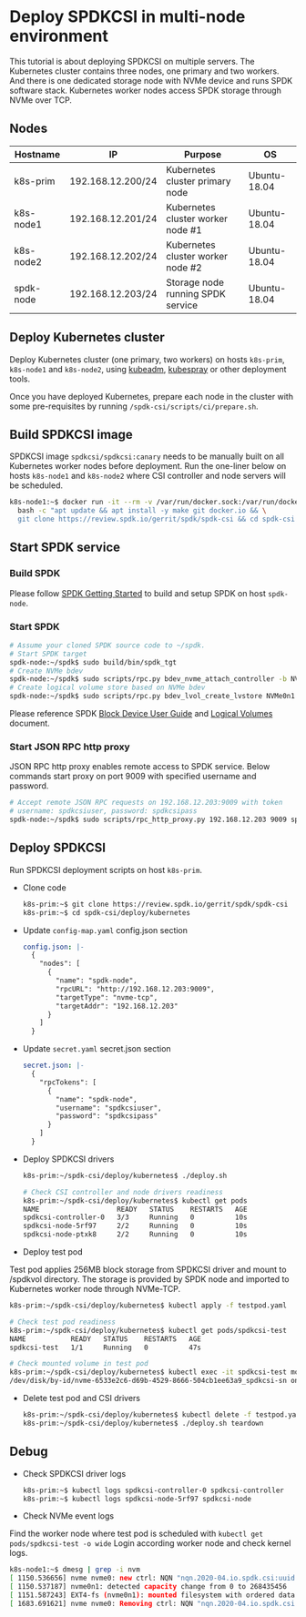 # Deploy SPDKCSI in multi-node environment

This tutorial is about deploying SPDKCSI on multiple servers. The Kubernetes cluster contains three nodes,
one primary and two workers. And there is one dedicated storage node with NVMe device and runs SPDK software stack.
Kubernetes worker nodes access SPDK storage through NVMe over TCP.

## Nodes

| Hostname   | IP                | Purpose                           | OS           |
| ---------- | ----------------- | --------------------------------- | ------------ |
| k8s-prim   | 192.168.12.200/24 | Kubernetes cluster primary node   | Ubuntu-18.04 |
| k8s-node1  | 192.168.12.201/24 | Kubernetes cluster worker node #1 | Ubuntu-18.04 |
| k8s-node2  | 192.168.12.202/24 | Kubernetes cluster worker node #2 | Ubuntu-18.04 |
| spdk-node  | 192.168.12.203/24 | Storage node running SPDK service | Ubuntu-18.04 |

## Deploy Kubernetes cluster

Deploy Kubernetes cluster (one primary, two workers) on hosts `k8s-prim`, `k8s-node1` and `k8s-node2`,
using [kubeadm](https://github.com/kubernetes/kubeadm), [kubespray](https://github.com/kubernetes-sigs/kubespray)
or other deployment tools.

Once you have deployed Kubernetes, prepare each node in the cluster with some pre-requisites by running
`/spdk-csi/scripts/ci/prepare.sh`.

## Build SPDKCSI image

SPDKCSI image `spdkcsi/spdkcsi:canary` needs to be manually built on all Kubernetes worker nodes before deployment.
Run the one-liner below on hosts `k8s-node1` and `k8s-node2` where CSI controller and node servers will be scheduled.

```bash
k8s-node1:~$ docker run -it --rm -v /var/run/docker.sock:/var/run/docker.sock golang:1.22 \
  bash -c "apt update && apt install -y make git docker.io && \
  git clone https://review.spdk.io/gerrit/spdk/spdk-csi && cd spdk-csi && make image"
```

## Start SPDK service

### Build SPDK

Please follow [SPDK Getting Started](https://spdk.io/doc/getting_started.html) to build and setup SPDK on host `spdk-node`.

### Start SPDK

```bash
# Assume your cloned SPDK source code to ~/spdk.
# Start SPDK target
spdk-node:~/spdk$ sudo build/bin/spdk_tgt
# Create NVMe bdev
spdk-node:~/spdk$ sudo scripts/rpc.py bdev_nvme_attach_controller -b NVMe0 -t PCIe -a <nvme-device-pcie-addr>
# Create logical volume store based on NVMe bdev
spdk-node:~/spdk$ sudo scripts/rpc.py bdev_lvol_create_lvstore NVMe0n1 lvs
```

Please reference SPDK [Block Device User Guide](https://spdk.io/doc/bdev.html) and
[Logical Volumes](https://spdk.io/doc/logical_volumes.html) document.

### Start JSON RPC http proxy

JSON RPC http proxy enables remote access to SPDK service.
Below commands start proxy on port 9009 with specified username and password.

```bash
# Accept remote JSON RPC requests on 192.168.12.203:9009 with token
# username: spdkcsiuser, password: spdkcsipass
spdk-node:~/spdk$ sudo scripts/rpc_http_proxy.py 192.168.12.203 9009 spdkcsiuser spdkcsipass
```

## Deploy SPDKCSI

Run SPDKCSI deployment scripts on host `k8s-prim`.

- Clone code

  ```bash
  k8s-prim:~$ git clone https://review.spdk.io/gerrit/spdk/spdk-csi
  k8s-prim:~$ cd spdk-csi/deploy/kubernetes
  ```

- Update `config-map.yaml` config.json section

  ```yaml
  config.json: |-
    {
      "nodes": [
        {
          "name": "spdk-node",
          "rpcURL": "http://192.168.12.203:9009",
          "targetType": "nvme-tcp",
          "targetAddr": "192.168.12.203"
        }
      ]
    }
  ```

- Update `secret.yaml` secret.json section

  ```yaml
  secret.json: |-
    {
      "rpcTokens": [
        {
          "name": "spdk-node",
          "username": "spdkcsiuser",
          "password": "spdkcsipass"
        }
      ]
    }
  ```

- Deploy SPDKCSI drivers

  ```bash
  k8s-prim:~/spdk-csi/deploy/kubernetes$ ./deploy.sh

  # Check CSI controller and node drivers readiness
  k8s-prim:~/spdk-csi/deploy/kubernetes$ kubectl get pods
  NAME                   READY   STATUS    RESTARTS   AGE
  spdkcsi-controller-0   3/3     Running   0          10s
  spdkcsi-node-5rf97     2/2     Running   0          10s
  spdkcsi-node-ptxk8     2/2     Running   0          10s
  ```

- Deploy test pod

Test pod applies 256MB block storage from SPDKCSI driver and mount to /spdkvol directory. The storage is provided by
SPDK node and imported to Kubernetes worker node through NVMe-TCP.

  ```bash
  k8s-prim:~/spdk-csi/deploy/kubernetes$ kubectl apply -f testpod.yaml

  # Check test pod readiness
  k8s-prim:~/spdk-csi/deploy/kubernetes$ kubectl get pods/spdkcsi-test
  NAME           READY   STATUS    RESTARTS   AGE
  spdkcsi-test   1/1     Running   0          47s

  # Check mounted volume in test pod
  k8s-prim:~/spdk-csi/deploy/kubernetes$ kubectl exec -it spdkcsi-test mount | grep spdk
  /dev/disk/by-id/nvme-6533e2c6-d69b-4529-8666-504cb1ee63a9_spdkcsi-sn on /spdkvol type ext4 (rw,relatime)
  ```

- Delete test pod and CSI drivers

  ```bash
  k8s-prim:~/spdk-csi/deploy/kubernetes$ kubectl delete -f testpod.yaml
  k8s-prim:~/spdk-csi/deploy/kubernetes$ ./deploy.sh teardown
  ```

## Debug

- Check SPDKCSI driver logs

  ```bash
  k8s-prim:~$ kubectl logs spdkcsi-controller-0 spdkcsi-controller
  k8s-prim:~$ kubectl logs spdkcsi-node-5rf97 spdkcsi-node
  ```

- Check NVMe event logs

Find the worker node where test pod is scheduled with `kubectl get pods/spdkcsi-test -o wide`
Login according worker node and check kernel logs.

  ```bash
  k8s-node1:~$ dmesg | grep -i nvm
  [ 1150.536656] nvme nvme0: new ctrl: NQN "nqn.2020-04.io.spdk.csi:uuid:57d00891-f065-4fce-9f04-6ee4ab59ea42", addr 192.168.122.203:4420
  [ 1150.537187] nvme0n1: detected capacity change from 0 to 268435456
  [ 1151.587243] EXT4-fs (nvme0n1): mounted filesystem with ordered data mode. Opts: (null)
  [ 1683.691621] nvme nvme0: Removing ctrl: NQN "nqn.2020-04.io.spdk.csi:uuid:57d00891-f065-4fce-9f04-6ee4ab59ea42"
  ```
